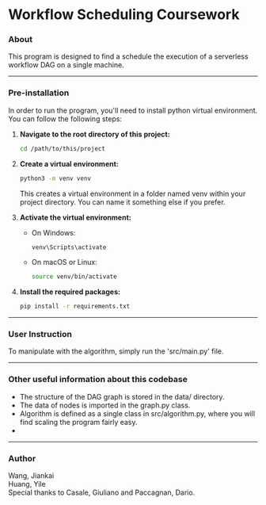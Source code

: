 # Workflow Scheduling Coursework

### About
This program is designed to find a schedule the execution of a serverless workflow DAG on a single machine. 

---
### Pre-installation

In order to run the program, you'll need to install python virtual environment. You can follow the following steps:

1. **Navigate to the root directory of this project:**
    ```sh
    cd /path/to/this/project
    ```

2.	**Create a virtual environment:**
    ```sh
    python3 -m venv venv
    ```
    This creates a virtual environment in a folder named venv within your project directory. You can name it something else if you prefer.

3.	**Activate the virtual environment:**
    * On Windows:
        ```sh
        venv\Scripts\activate
        ```
    * On macOS or Linux:
        ```sh
        source venv/bin/activate
        ```

4.	**Install the required packages:**
    ```sh
    pip install -r requirements.txt
    ```

---
### User Instruction
To manipulate with the algorithm, simply run the 'src/main.py' file. 

---
### Other useful information about this codebase
 - The structure of the DAG graph is stored in the data/ directory.
 - The data of nodes is imported in the graph.py class.
 - Algorithm is defined as a single class in src/algorithm.py, where you will find scaling the program fairly easy.
 - 

---
 ### Author
Wang, Jiankai  
Huang, Yile  
Special thanks to Casale, Giuliano and Paccagnan, Dario.